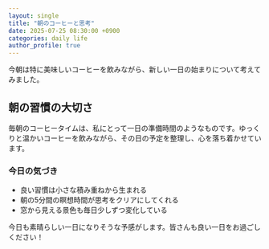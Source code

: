 ```yaml
---
layout: single
title: "朝のコーヒーと思考"
date: 2025-07-25 08:30:00 +0900
categories: daily life
author_profile: true
---
```


今朝は特に美味しいコーヒーを飲みながら、新しい一日の始まりについて考えてみました。

## 朝の習慣の大切さ

毎朝のコーヒータイムは、私にとって一日の準備時間のようなものです。ゆっくりと温かいコーヒーを飲みながら、その日の予定を整理し、心を落ち着かせています。

### 今日の気づき

- 良い習慣は小さな積み重ねから生まれる
- 朝の5分間の瞑想時間が思考をクリアにしてくれる
- 窓から見える景色も毎日少しずつ変化している

今日も素晴らしい一日になりそうな予感がします。皆さんも良い一日をお過ごしください！